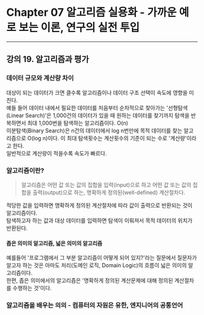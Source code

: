 # Chapter 07 알고리즘 실용화 - 가까운 예로 보는 이론, 연구의 실전 투입---## 강의 19. 알고리즘과 평가### 데이터 규모와 계산량 차이대상이 되는 데이터가 크면 클수록 알고리즘이나 데이터 구조 선택이 속도에 영향을 미친다.   예들 들어 데이터 내에서 필요한 데이터를 처음부터 순차적으로 찾아가는 '선형탐색(Linear Search)'은 1,000건의 데이터가 있을 때 원하는 데이터를 찾기까지 탐색을 반복하면서 최대 1,000번을 탐색하는 알고리즘이다. O(n)   이분탐색(Binary Search)은 n건의 데이터에서 log n번만에 목적 데이터를 찾는 알고리즘으로 O(log n)이다.이 최대 탐색횟수는 계산횟수의 기준이 되는 수로 '계산량'이라고 한다.   일반적으로 계산량이 적을수록 속도가 빠르다.   ### 알고리즘이란?> 알고리즘은 어떤 값 또는 값의 집합을 입력(input)으로 하고 어떤 값 또는 값의 집합을 출력(output)으로 하는, 명확하게 정의된(well-defined) 계산절차다.적당한 값을 입력하면 명확하게 정의된 계산절차에 따라 값이 출력으로 반환되는 것이 알고리즘이다.   탐색하고자 하는 값과 대상 데이터를 입력하면 탐색이 이뤄져서 목적 데이터의 위치가 반환된다.#### 좁은 의미의 알고리즘, 넓은 의미의 알고리즘예를들어 '프로그램에서 그 부분 알고리즘이 어떻게 되어 있지?'라는 질문에서 질문자가 알고자 하는 것은 아마도 처리(도메인 로직, Domain Logic)의 흐름이 넓은 의미의 알고리즘이다.   한편, 좁은 의미에서의 알고리즘은 '명확하게 정의된 계산문제에 대해 정의된 계산절차를 수행하는 것'이다.### 알고리즘을 배우는 의의 - 컴퓨터의 자원은 유한, 엔지니어의 공통언어